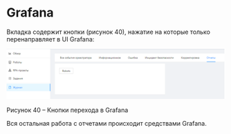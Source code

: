 # Grafana

Вкладка содержит кнопки (рисунок 40), нажатие на которые только перенаправляет в UI Grafana:

![](<../../.gitbook/assets/0 (14)>)

Рисунок 40 – Кнопки перехода в Grafana

Вся остальная работа с отчетами происходит средствами Grafana.
